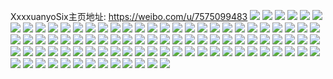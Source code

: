 XxxxuanyoSix主页地址: https://weibo.com/u/7575099483 
![](https://wx4.sinaimg.cn/mw2000/008gElpVly1h9btpjli2gj32c0340x6p.jpg) 
![](https://wx4.sinaimg.cn/mw2000/008gElpVly1h9btplwrv5j31yp2m97wi.jpg) 
![](https://wx4.sinaimg.cn/mw2000/008gElpVly1h9btpmtbndj32802yo7wi.jpg) 
![](https://wx4.sinaimg.cn/mw2000/008gElpVly1h9btqc2on5j317o0u0doy.jpg) 
![](https://wx4.sinaimg.cn/mw2000/008gElpVly1h8uin4senzj31rv35skjm.jpg) 
![](https://wx4.sinaimg.cn/mw2000/008gElpVly1h8uin6b2g3j31rv35skjm.jpg) 
![](https://wx4.sinaimg.cn/mw2000/008gElpVly1h8uin7teqxj31rv35snpe.jpg) 
![](https://wx4.sinaimg.cn/mw2000/008gElpVly1h8uin3f1adj31rv35sqv5.jpg) 
![](https://wx4.sinaimg.cn/mw2000/008gElpVly1h8uin8ujw0j31rv35sqv6.jpg) 
![](https://wx4.sinaimg.cn/mw2000/008gElpVly1h8uin9gdlyj31r32uxb29.jpg) 
![](https://wx4.sinaimg.cn/mw2000/008gElpVly1h8uindaiioj32c03404qq.jpg) 
![](https://wx4.sinaimg.cn/mw2000/008gElpVly1h8mj302fykj30n014nn3q.jpg) 
![](https://wx4.sinaimg.cn/mw2000/008gElpVly1h8mj30dsv9j31a029gawh.jpg) 
![](https://wx4.sinaimg.cn/mw2000/008gElpVly1h8mj32fg1pj32c03401ky.jpg) 
![](https://wx4.sinaimg.cn/mw2000/008gElpVly1h8mj340ng0j32c0340e82.jpg) 
![](https://wx4.sinaimg.cn/mw2000/008gElpVly1h8mj338m1qj32c02c0u0x.jpg) 
![](https://wx4.sinaimg.cn/mw2000/008gElpVly1h8mj31qw10j31sc2ds1ky.jpg) 
![](https://wx4.sinaimg.cn/mw2000/008gElpVly1h8af84ieuvj30u014145k.jpg) 
![](https://wx4.sinaimg.cn/mw2000/008gElpVly1h8af843qr8j30u014046q.jpg) 
![](https://wx4.sinaimg.cn/mw2000/008gElpVly1h8af84vxydj30u013eq87.jpg) 
![](https://wx4.sinaimg.cn/mw2000/008gElpVly1h88t8aq641j30u01400yh.jpg) 
![](https://wx4.sinaimg.cn/mw2000/008gElpVly1h888t34aojj30n01dsk6d.jpg) 
![](https://wx4.sinaimg.cn/mw2000/008gElpVly1h888t2bqs2j30zo1io78d.jpg) 
![](https://wx4.sinaimg.cn/mw2000/008gElpVly1h888t3h9cwj30u01hc7g4.jpg) 
![](https://wx4.sinaimg.cn/mw2000/008gElpVly1h87imqjzzzj30zk1bfjwp.jpg) 
![](https://wx4.sinaimg.cn/mw2000/008gElpVly1h81ckl62oqj32c0340b0h.jpg) 
![](https://wx4.sinaimg.cn/mw2000/008gElpVly1h81ckjs3n6j32c0340hdu.jpg) 
![](https://wx4.sinaimg.cn/mw2000/008gElpVly1h81cklr90yj30n014pws1.jpg) 
![](https://wx4.sinaimg.cn/mw2000/008gElpVly1h81ckmev6xj31ym2m6npd.jpg) 
![](https://wx4.sinaimg.cn/mw2000/008gElpVly1h81ckmtianj30zk1bfq6x.jpg) 
![](https://wx4.sinaimg.cn/mw2000/008gElpVly1h81cpo5rtij30n01ds47d.jpg) 
![](https://wx4.sinaimg.cn/mw2000/008gElpVly1h7qwgrbnhyj30u0140dpj.jpg) 
![](https://wx4.sinaimg.cn/mw2000/008gElpVly1h7qwgrmgp1j30u0141dq5.jpg) 
![](https://wx4.sinaimg.cn/mw2000/008gElpVly1h7lghjtnh7j328i2zc1ky.jpg) 
![](https://wx4.sinaimg.cn/mw2000/008gElpVly1h7lghnnnxwj30u01hcqev.jpg) 
![](https://wx4.sinaimg.cn/mw2000/008gElpVly1h7lghodttuj32c02c01ky.jpg) 
![](https://wx4.sinaimg.cn/mw2000/008gElpVly1h7lghosd8vj30vd15un20.jpg) 
![](https://wx4.sinaimg.cn/mw2000/008gElpVly1h7lghl0lezj32c03407wi.jpg) 
![](https://wx4.sinaimg.cn/mw2000/008gElpVly1h7lghq1g7wj30m613gn20.jpg) 
![](https://wx4.sinaimg.cn/mw2000/008gElpVly1h7lgj5hagjj30n00n00vz.jpg) 
![](https://wx4.sinaimg.cn/mw2000/008gElpVly1h79wbqx6j8j326h2wne82.jpg) 
![](https://wx4.sinaimg.cn/mw2000/008gElpVly1h79wbq2nsuj32752xialk.jpg) 
![](https://wx4.sinaimg.cn/mw2000/008gElpVly1h79wbs0is4j30zj1b20uo.jpg) 
![](https://wx4.sinaimg.cn/mw2000/008gElpVly1h79wbv5r3yj33402c0e81.jpg) 
![](https://wx4.sinaimg.cn/mw2000/008gElpVly1h79wbupoptj30tz13mgn7.jpg) 
![](https://wx4.sinaimg.cn/mw2000/008gElpVly1h79wbuanxkj33402c0e82.jpg) 
![](https://wx4.sinaimg.cn/mw2000/008gElpVly1h74jtvlib8j31aw1qin2b.jpg) 
![](https://wx4.sinaimg.cn/mw2000/008gElpVly1h743rd7kswj30mz11dqa3.jpg) 
![](https://wx4.sinaimg.cn/mw2000/008gElpVly1h743rgre62j313z0tzacu.jpg) 
![](https://wx4.sinaimg.cn/mw2000/008gElpVly1h743rix7zyj30u01hc108.jpg) 
![](https://wx4.sinaimg.cn/mw2000/008gElpVly1h743rcx42hj30n00uoqif.jpg) 
![](https://wx4.sinaimg.cn/mw2000/008gElpVly1h743rik5opj322o22ob29.jpg) 
![](https://wx4.sinaimg.cn/mw2000/008gElpVly1h743rg039ij335s1rvdjq.jpg) 
![](https://wx4.sinaimg.cn/mw2000/008gElpVly1h743remjzqj31oo2tyu0x.jpg) 
![](https://wx4.sinaimg.cn/mw2000/008gElpVly1h743rgbwl7j30sg0sgjrv.jpg) 
![](https://wx4.sinaimg.cn/mw2000/008gElpVly1h743ro4vb4j325u2vs0v9.jpg) 
![](https://wx4.sinaimg.cn/mw2000/008gElpVly1h6tr7048ljj30uc1i2wlv.jpg) 
![](https://wx4.sinaimg.cn/mw2000/008gElpVly1h6tr73xvkmj31rv35sb2a.jpg) 
![](https://wx4.sinaimg.cn/mw2000/008gElpVly1h6tr7288hjj31rv35su0x.jpg) 
![](https://wx4.sinaimg.cn/mw2000/008gElpVly1h6tr6zsr61j31rv35skjl.jpg) 
![](https://wx4.sinaimg.cn/mw2000/008gElpVly1h6t5rfka6wj31p530x18b.jpg) 
![](https://wx4.sinaimg.cn/mw2000/008gElpVly1h6t5rdbjasj31pe31ewt8.jpg) 
![](https://wx4.sinaimg.cn/mw2000/008gElpVly1h6muyos0s9j30ty1400uw.jpg) 
![](https://wx4.sinaimg.cn/mw2000/008gElpVly1h6muwfv0slj30sg0fzqeo.jpg) 
![](https://wx4.sinaimg.cn/mw2000/008gElpVly1h6muwgsn3bj32c0340e83.jpg) 
![](https://wx4.sinaimg.cn/mw2000/008gElpVly1h6muwhii26j32c03404qq.jpg) 
![](https://wx4.sinaimg.cn/mw2000/008gElpVly1h6mva3y5w8j30tu13un0b.jpg) 
![](https://wx4.sinaimg.cn/mw2000/008gElpVly1h6muwj4whqj33402c0hdv.jpg) 
![](https://wx4.sinaimg.cn/mw2000/008gElpVly1h6i2kz0c4fj30qt0slwlh.jpg) 
![](https://wx4.sinaimg.cn/mw2000/008gElpVly1h6i2fvpewtj317q1mc4q3.jpg) 
![](https://wx4.sinaimg.cn/mw2000/008gElpVly1h6c0sp7zhmj30u0140tb8.jpg) 
![](https://wx4.sinaimg.cn/mw2000/008gElpVly1h6c0spiooqj30u0140tbc.jpg) 
![](https://wx4.sinaimg.cn/mw2000/008gElpVly1h6c0ti9qmdj30tu13uafw.jpg) 
![](https://wx4.sinaimg.cn/mw2000/008gElpVly1h6axdqcv06j30n01ds7ck.jpg) 
![](https://wx4.sinaimg.cn/mw2000/008gElpVly1h6axdv0wrsj32c0340npd.jpg) 
![](https://wx4.sinaimg.cn/mw2000/008gElpVly1h6axdvqxmij30zk1bfdha.jpg) 
![](https://wx4.sinaimg.cn/mw2000/008gElpVly1h6axdpjrbhj321f2kd7wj.jpg) 
![](https://wx4.sinaimg.cn/mw2000/008gElpVly1h6axdudzckj30sg0sg0vt.jpg) 
![](https://wx4.sinaimg.cn/mw2000/008gElpVly1h6axdw5ausj30vu1fe7dv.jpg) 
![](https://wx4.sinaimg.cn/mw2000/008gElpVly1h5fbrbg072j324t2ufhdv.jpg) 
![](https://wx4.sinaimg.cn/mw2000/008gElpVly1h5fbrdn8qzj32c03404qs.jpg) 
![](https://wx4.sinaimg.cn/mw2000/008gElpVly1h5fbrclescj31tp2fm1ky.jpg) 
![](https://wx4.sinaimg.cn/mw2000/008gElpVly1h5fbrgb6v9j32c0340npd.jpg) 
![](https://wx4.sinaimg.cn/mw2000/008gElpVly1h5fbrgv0f2j325q25qhdt.jpg) 
![](https://wx4.sinaimg.cn/mw2000/008gElpVly1h5fbrecldtj30sg0sgwk2.jpg) 
![](https://wx4.sinaimg.cn/mw2000/008gElpVly1h5annez8kfj32c0340b29.jpg) 
![](https://wx4.sinaimg.cn/mw2000/008gElpVly1h5anneg06sj30zk0zk41s.jpg) 
![](https://wx4.sinaimg.cn/mw2000/008gElpVly1h5anng9ri5j32c0340npe.jpg) 
![](https://wx4.sinaimg.cn/mw2000/008gElpVly1h5annhf4ilj32c02c0u0x.jpg) 
![](https://wx4.sinaimg.cn/mw2000/008gElpVly1h5anni8xnhj326h2s3hdt.jpg) 
![](https://wx4.sinaimg.cn/mw2000/008gElpVly1h5annj5xgjj32c02c0npd.jpg) 
![](https://wx4.sinaimg.cn/mw2000/008gElpVly1h58kjeroqyj31xn1xn1ky.jpg) 
![](https://wx4.sinaimg.cn/mw2000/008gElpVly1h58kjdtgv1j32c02c0kjl.jpg) 
![](https://wx4.sinaimg.cn/mw2000/008gElpVly1h58kjkvcmsj31sc2dse81.jpg) 
